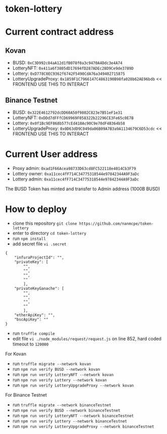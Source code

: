 # token-lottery

# Current contract address
## Kovan
- BUSD: `0xC3D992c84aA12d1fB078f0a3c9470A4Ddc3e4A74`
- LotteryNFT: `0x411a6f3805dD17694fD287ADEc28D9Ce9de3789D`
- Lottery: `0xD778C0EC9362f6742F5490CdA76a349402715875`
- LotteryUpgradeProxy: `0x1859F1C7966147C4863190B98fa028b62AE96bdb` << FRONTEND USE THIS TO INTERACT

## Binance Testnet
- BUSD: `0x322E4612792dcDD60A50f9802C823e7B51eF1e31`
- LotteryNFT: `0xDDd7dFFfCD69969F058322b22296CE3Fe65c0E7B`
- Lottery: `0x0f1Bc9EF868b577cEd418Ac90C9e70dF4B364b58`
- LotteryUpgradeProxy: `0x0D63dD9C049da06B09A7B3a9A1134679C6D53cdc` << FRONTEND USE THIS TO INTERACT

# Current User address
- Proxy admin: `0xad1F66Acea98733D63cd8FC522118e4014Cb3F79`
- Lottery owner: `0xa11cec4fF714C34775318544e97842344A9F3aDc`
- Lottery admin: `0xa11cec4fF714C34775318544e97842344A9F3aDc`

The BUSD Token has minted and transfer to Admin address (1000B BUSD)

# How to deploy
- clone this repository `git clone https://github.com/nanmcpe/token-lottery`
- enter to directory `cd token-lottery`
- run `npm install`
- add secret file `vi .secret`

```
{
    "infuraProjectId": "",
    "privateKey": [
        "",
        "",
        "",
        ""
        ],
    "privateKeyGanache": [
        "",
        "",
        "",
        ""
        ],
    "etherApiKey": "",
    "bscApiKey": ""
}
```

- run `truffle compile`
- edit file `vi ./node_modules/request/request.js` on line 852, hard coded timeout to `120000`

For Kovan
- run `truffle migrate --network kovan`
- run `npm run verify BUSD --network kovan`
- run `npm run verify LotteryNFT --network kovan`
- run `npm run verify Lottery --network kovan`
- run `npm run verify LotteryUpgradeProxy --network kovan`

For Binance Testnet
- run `truffle migrate --network binanceTestnet`
- run `npm run verify BUSD --network binanceTestnet`
- run `npm run verify LotteryNFT --network binanceTestnet`
- run `npm run verify Lottery --network binanceTestnet`
- run `npm run verify LotteryUpgradeProxy --network binanceTestnet`
